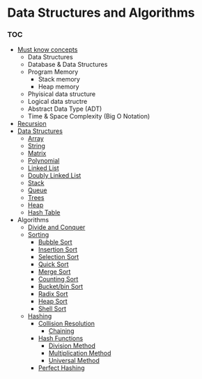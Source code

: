 # Data Structures and Algorithms

### TOC

* [Must know concepts](./src/introduction)
	* Data Structures
	* Database & Data Structures
	* Program Memory
		* Stack memory
		* Heap memory
	* Phyisical data structure
	* Logical data structre
	* Abstract Data Type (ADT)
	* Time & Space Complexity (Big O Notation)
* [Recursion](./src/recursion)
* [Data Structures](./src/data-structures)
    * [Array](./src/data-structures/array)
    * [String](./src/data-structures/string)
	* [Matrix](./src/data-structures/matrix)
	* [Polynomial](./src/data-structures/polynomial)
	* [Linked List](./src/data-structures/linked_list)
	* [Doubly Linked List](./src/data-structures/circular_list)
	* [Stack](./src/data-structures/stack)
	* [Queue](./src/data-structures/queue)
	* [Trees](./src/data-structures/trees)
	* [Heap](./src/data-structures/heap)
	* [Hash Table](./src/data-structures/hash_table)
* Algorithms
	* [Divide and Conquer](./src/algorithms/divide-and-conquer)
	* [Sorting](./src/algorithms/sorting)
		* [Bubble Sort](./src/algorithms/sorting/bubble)
		* [Insertion Sort](./src/algorithms/sorting/insertion)
		* [Selection Sort](./src/algorithms/sorting/selection)
		* [Quick Sort](./src/algorithms/sorting/quicksort)
		* [Merge Sort](./src/algorithms/sorting/mergesort)
		* [Counting Sort](./src/algorithms/sorting/counting)
		* [Bucket/bin Sort](./src/algorithms/sorting/bucket)
		* [Radix Sort](./src/algorithms/sorting/radix)
		* [Heap Sort](./src/algorithms/sorting/heapsort)
		* [Shell Sort](./src/algorithms/sorting/shell)
	* [Hashing](./src/algorithms/hashing)
		* [Collision Resolution](.src/algorithms/hashing/collisions)
			* [Chaining](./src/algorithms/hashing/collisions/chaining)
		* [Hash Functions](./src/algorithms/hashing/hash_functions)
			* [Division Method](./src/algorithms/hashing/hash_functions/division)
			* [Multiplication Method](./src/algorithms/hashing/hash_functions/multiplication)
			* [Universal Method](./src/algorithms/hashing/hash_functions/universal)
		* [Perfect Hashing](./src/algorithms/hashing/perfect-hashing)

